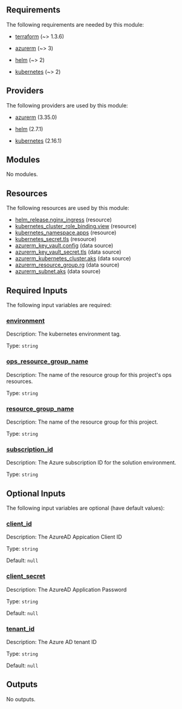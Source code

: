 <!-- BEGIN_TF_DOCS -->
## Requirements

The following requirements are needed by this module:

- <a name="requirement_terraform"></a> [terraform](#requirement\_terraform) (~> 1.3.6)

- <a name="requirement_azurerm"></a> [azurerm](#requirement\_azurerm) (~> 3)

- <a name="requirement_helm"></a> [helm](#requirement\_helm) (~> 2)

- <a name="requirement_kubernetes"></a> [kubernetes](#requirement\_kubernetes) (~> 2)

## Providers

The following providers are used by this module:

- <a name="provider_azurerm"></a> [azurerm](#provider\_azurerm) (3.35.0)

- <a name="provider_helm"></a> [helm](#provider\_helm) (2.7.1)

- <a name="provider_kubernetes"></a> [kubernetes](#provider\_kubernetes) (2.16.1)

## Modules

No modules.

## Resources

The following resources are used by this module:

- [helm_release.nginx_ingress](https://registry.terraform.io/providers/hashicorp/helm/latest/docs/resources/release) (resource)
- [kubernetes_cluster_role_binding.view](https://registry.terraform.io/providers/hashicorp/kubernetes/latest/docs/resources/cluster_role_binding) (resource)
- [kubernetes_namespace.apps](https://registry.terraform.io/providers/hashicorp/kubernetes/latest/docs/resources/namespace) (resource)
- [kubernetes_secret.tls](https://registry.terraform.io/providers/hashicorp/kubernetes/latest/docs/resources/secret) (resource)
- [azurerm_key_vault.config](https://registry.terraform.io/providers/hashicorp/azurerm/latest/docs/data-sources/key_vault) (data source)
- [azurerm_key_vault_secret.tls](https://registry.terraform.io/providers/hashicorp/azurerm/latest/docs/data-sources/key_vault_secret) (data source)
- [azurerm_kubernetes_cluster.aks](https://registry.terraform.io/providers/hashicorp/azurerm/latest/docs/data-sources/kubernetes_cluster) (data source)
- [azurerm_resource_group.rg](https://registry.terraform.io/providers/hashicorp/azurerm/latest/docs/data-sources/resource_group) (data source)
- [azurerm_subnet.aks](https://registry.terraform.io/providers/hashicorp/azurerm/latest/docs/data-sources/subnet) (data source)

## Required Inputs

The following input variables are required:

### <a name="input_environment"></a> [environment](#input\_environment)

Description: The kubernetes environment tag.

Type: `string`

### <a name="input_ops_resource_group_name"></a> [ops\_resource\_group\_name](#input\_ops\_resource\_group\_name)

Description: The name of the resource group for this project's ops resources.

Type: `string`

### <a name="input_resource_group_name"></a> [resource\_group\_name](#input\_resource\_group\_name)

Description: The name of the resource group for this project.

Type: `string`

### <a name="input_subscription_id"></a> [subscription\_id](#input\_subscription\_id)

Description: The Azure subscription ID for the solution environment.

Type: `string`

## Optional Inputs

The following input variables are optional (have default values):

### <a name="input_client_id"></a> [client\_id](#input\_client\_id)

Description: The AzureAD Appication Client ID

Type: `string`

Default: `null`

### <a name="input_client_secret"></a> [client\_secret](#input\_client\_secret)

Description: The AzureAD Application Password

Type: `string`

Default: `null`

### <a name="input_tenant_id"></a> [tenant\_id](#input\_tenant\_id)

Description: The Azure AD tenant ID

Type: `string`

Default: `null`

## Outputs

No outputs.
<!-- END_TF_DOCS -->